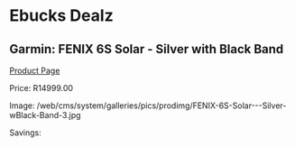 
# Ebucks Dealz
## Garmin: FENIX 6S Solar - Silver with Black Band
[Product Page](https://www.ebucks.com/web/shop/productSelected.do?prodId=972311118&catId=872270976)

Price: R14999.00

Image: /web/cms/system/galleries/pics/prodimg/FENIX-6S-Solar---Silver-wBlack-Band-3.jpg

Savings: 


	